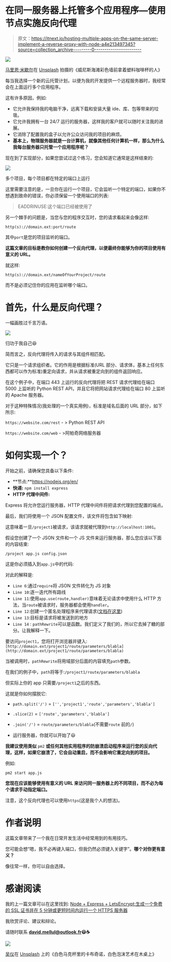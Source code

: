 # 在同一服务器上托管多个应用程序—使用节点实施反向代理

> 原文：<https://itnext.io/hosting-multiple-apps-on-the-same-server-implement-a-reverse-proxy-with-node-a4e213497345?source=collection_archive---------0----------------------->

![](img/e4b56c41c14458b10f185d766d629732.png)

[马里恩·米歇尔](https://unsplash.com/@marion_michele?utm_source=medium&utm_medium=referral)在 [Unsplash](https://unsplash.com?utm_source=medium&utm_medium=referral) 拍摄的《威尼斯海滩彩色墙前拿着塑料咖啡杯的人》

每当我选择一个新的云托管计划，以便为我的开发提供一个远程服务器时，我经常会在上面运行多个应用程序。

这有许多原因，例如:

*   它允许我保持我的电脑干净，远离下载和安装大量 ide、库、包等带来的垃圾。
*   它允许我拥有一台 24/7 运行的服务器，这样我的客户就可以随时关注我的进展。
*   它消除了配置我的盒子以允许公众访问我的项目的麻烦。
*   **基本上，物理服务器就是一台计算机，就像其他任何计算机一样，那么为什么我每台服务器只托管一个应用程序呢？**

现在到了实现部分，如果您尝试过这个练习，您会知道它通常是这样结束的:

![](img/96748f5b035965384e6e42d43a4d3acd.png)

多个项目，每个项目都在特定的端口上运行

这里需要注意的是，一旦你在运行一个项目，它会监听一个特定的端口，如果你不想遇到致命的错误，你必须保留一个使用端口的列表:

> EADDRINUSE:这个端口已经被使用了

另一个棘手的问题是，当您与您的程序交互时，您的请求看起来会像这样:

`http(s)://domain.ext:port/route`

其中`port`是您的项目监听的端口。

**这篇文章的目标是教你如何创建一个反向代理，以便最终你能够为你的项目使用有意义的 URL。**

就这样:

`http(s)://domain.ext/nameOfYourProject/route`

而不是必须记住你的应用在监听哪个端口。

# 首先，什么是反向代理？

一幅画胜过千言万语。

![](img/3b462796d8bb256014ebccee1baccc26.png)

归功于我自己😆

简而言之，反向代理将传入的请求与其组件相匹配。

它只是一个请求组织者。它的作用是根据标准(URL 部分、请求体，基本上任何东西都可以作为标准)重定向请求，并从请求被重定向到的组件返回响应。

在这个例子中，在端口 443 上运行的反向代理将把 REST 请求代理给在端口 5000 上监听的 Python REST API，并且它将把网站请求代理给在端口 80 上监听的 Apache 服务器。

对于这种特殊情况(我处理的一个真实用例)，标准是域名后面的 URL 部分，如下所示:

`https://website.com/rest` - > Python REST API

`https://website.com/web` - >阿帕奇网络服务器

# **如何实现一个？**

开始之前，请确保您具备以下条件:

*   **节点:**https://nodejs.org/en/
*   **快递:** `npm install express`
*   **HTTP 代理中间件:**

Express 将允许您运行服务器，HTTP 代理中间件将把请求代理到您配置的端点。

最后，我们将使用一个 JSON 配置文件，该文件将包含如下映射:

这意味着一旦`/project1`被请求，该请求就被代理到`http://localhost:1001`。

假设您创建了一个 JSON 文件和一个 JS 文件来运行服务器，那么您应该以下面的内容结束:

`/project
app.js
config.json`

这是你必须插入到`app.js`中的代码:

对此的解释是:

*   `Line 6`:通过`require`将 JSON 文件转化为 JS 对象
*   `Line 10`:逐一迭代所有路线
*   `Line 11`:使用`app.use(route,handler)`意味着无论请求中使用什么 HTTP 方法，当`route`被请求时，服务器都会使用`handler`。
*   `Line 12`:创建一个匿名处理程序来代理请求([文档在这里](https://github.com/chimurai/http-proxy-middleware))
*   `Line 13`:目标是请求将被发送到的地方
*   `Line 14` : `pathRewrite`可以是函数。我们定义了我们的，所以它去掉了糖的部分。让我解释一下。

要访问`project1`，您将打开浏览器并键入:`[http://domain.ext/project1/route/parameters/blabla](http://domain.ext/project1/route/parameters/blabla)`

当被调用时，`pathRewrite`将用域部分后面的内容填充`path`参数。

在我们的例子中，`path`将等于:`/project1/route/parameters/blabla`

但实际上你的 app 只需要`/project1`之后的东西。

这就是你如何摆脱它:

*   `path.split('/')` = `['','project1','route','parameters','blabla']`
*   `.slice(2)` = `['route','parameters','blabla']`
*   `.join('/')` = `route/parameters/blabla`(不需要`route` 前的`/`)

*   运行服务器，你就可以开始了😃

**我建议使用类似** `pm2` **或任何其他实用程序的防崩溃启动程序来运行您的反向代理，这样，如果它崩溃了，它会自动重启，而不会影响它重定向到的项目。**

例如:

`pm2 start app.js`

**您现在应该能够使用有意义的 URL 来访问同一服务器上的不同项目，而不必为每个请求手动指定端口。**

注意，这个反向代理也可以使用`https`(这是我个人的想法)。

# 作者说明

这篇文章带来了一个我在日常开发生活中经常用到的有用技巧。

您可能会想“嗯，我不必再键入端口，但我仍然必须键入关键字”。**哪个对你更有意义？**

像往常一样，你可以自由选择。

# 感谢阅读

我的上一篇文章可以在这里找到: [Node + Express + LetsEncrypt:生成一个免费的 SSL 证书并在 5 分钟或更短时间内运行一个 HTTPS 服务器](/node-express-letsencrypt-generate-a-free-ssl-certificate-and-run-an-https-server-in-5-minutes-a730fbe528ca)

我欣赏评论、建议和辩论。

请随时联系 **david.mellul@outlook.fr😃☕️**

![](img/5d7b5509e9038dbfc50e07d28db85d07.png)

[吴仪](https://unsplash.com/@takeshi2?utm_source=medium&utm_medium=referral)在 [Unsplash](https://unsplash.com?utm_source=medium&utm_medium=referral) 上的《白色马克杯里的卡布奇诺，白色泡沫艺术在木桌上》
